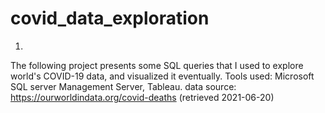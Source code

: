 # covid_data_exploration
1. 
The following project presents some SQL queries that I used to explore world's COVID-19 data, and visualized it eventually.
Tools used: Microsoft SQL server Management Server, Tableau.
data source: https://ourworldindata.org/covid-deaths (retrieved 2021-06-20)

